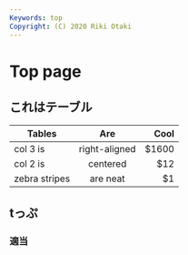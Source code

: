 ```yaml
---
Keywords: top
Copyright: (C) 2020 Riki Otaki
---
```

# Top page

## これはテーブル

| Tables        | Are           | Cool  |
| ------------- |:-------------:| -----:|
| col 3 is      | right-aligned | $1600 |
| col 2 is      | centered      |   $12 |
| zebra stripes | are neat      |    $1 |

## tっぷ

### 適当
